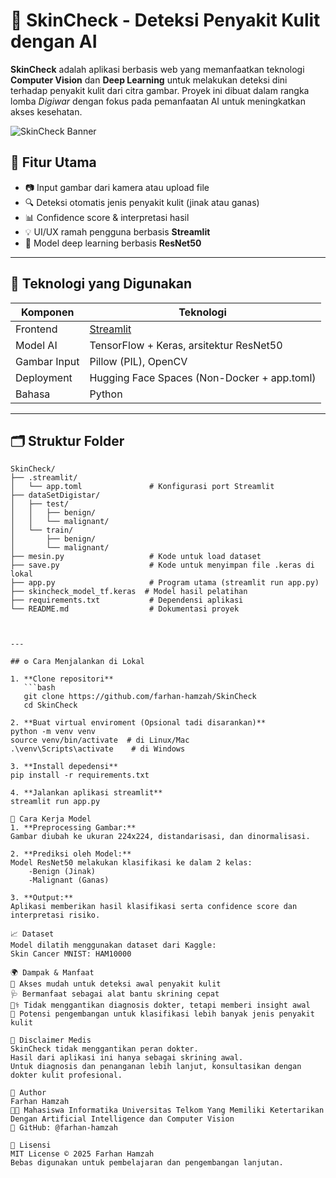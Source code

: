 # 🔬 SkinCheck - Deteksi Penyakit Kulit dengan AI

**SkinCheck** adalah aplikasi berbasis web yang memanfaatkan teknologi **Computer Vision** dan **Deep Learning** untuk melakukan deteksi dini terhadap penyakit kulit dari citra gambar. Proyek ini dibuat dalam rangka lomba *Digiwar* dengan fokus pada pemanfaatan AI untuk meningkatkan akses kesehatan.

![SkinCheck Banner](https://your-image-link-if-any.com)

## 🚀 Fitur Utama

- 📷 Input gambar dari kamera atau upload file
- 🔍 Deteksi otomatis jenis penyakit kulit (jinak atau ganas)
- 📊 Confidence score & interpretasi hasil
- 💡 UI/UX ramah pengguna berbasis **Streamlit**
- 🧠 Model deep learning berbasis **ResNet50**

---

## 🧠 Teknologi yang Digunakan

| Komponen      | Teknologi                                   |
|---------------|----------------------------------------------|
| Frontend      | [Streamlit](https://streamlit.io/)          |
| Model AI      | TensorFlow + Keras, arsitektur ResNet50     |
| Gambar Input  | Pillow (PIL), OpenCV                        |
| Deployment    | Hugging Face Spaces (Non-Docker + app.toml) |
| Bahasa        | Python                                      |

---
## 🗂️ Struktur Folder

```plaintext
SkinCheck/
├── .streamlit/
│   └── app.toml               # Konfigurasi port Streamlit
├── dataSetDigistar/
│   ├── test/
│   │   ├── benign/
│   │   └── malignant/
│   └── train/
│       ├── benign/
│       └── malignant/
├── mesin.py                   # Kode untuk load dataset
├── save.py                    # Kode untuk menyimpan file .keras di lokal
├── app.py                     # Program utama (streamlit run app.py)
├── skincheck_model_tf.keras  # Model hasil pelatihan
├── requirements.txt           # Dependensi aplikasi
└── README.md                  # Dokumentasi proyek



---

## ⚙️ Cara Menjalankan di Lokal

1. **Clone repositori**  
   ```bash
   git clone https://github.com/farhan-hamzah/SkinCheck
   cd SkinCheck

2. **Buat virtual enviroment (Opsional tadi disarankan)**
python -m venv venv
source venv/bin/activate  # di Linux/Mac
.\venv\Scripts\activate    # di Windows

3. **Install depedensi**
pip install -r requirements.txt

4. **Jalankan aplikasi streamlit**
streamlit run app.py

🧪 Cara Kerja Model
1. **Preprocessing Gambar:**
Gambar diubah ke ukuran 224x224, distandarisasi, dan dinormalisasi.

2. **Prediksi oleh Model:**
Model ResNet50 melakukan klasifikasi ke dalam 2 kelas:
    -Benign (Jinak)
    -Malignant (Ganas)

3. **Output:**
Aplikasi memberikan hasil klasifikasi serta confidence score dan interpretasi risiko.

📈 Dataset
Model dilatih menggunakan dataset dari Kaggle:
Skin Cancer MNIST: HAM10000

🌍 Dampak & Manfaat
📱 Akses mudah untuk deteksi awal penyakit kulit
🩺 Bermanfaat sebagai alat bantu skrining cepat
🧑‍⚕️ Tidak menggantikan diagnosis dokter, tetapi memberi insight awal
🔭 Potensi pengembangan untuk klasifikasi lebih banyak jenis penyakit kulit

🔐 Disclaimer Medis
SkinCheck tidak menggantikan peran dokter.
Hasil dari aplikasi ini hanya sebagai skrining awal.
Untuk diagnosis dan penanganan lebih lanjut, konsultasikan dengan dokter kulit profesional.

📌 Author
Farhan Hamzah
👨‍💻 Mahasiswa Informatika Universitas Telkom Yang Memiliki Ketertarikan Dengan Artificial Intelligence dan Computer Vision
🔗 GitHub: @farhan-hamzah

📄 Lisensi
MIT License © 2025 Farhan Hamzah
Bebas digunakan untuk pembelajaran dan pengembangan lanjutan.

